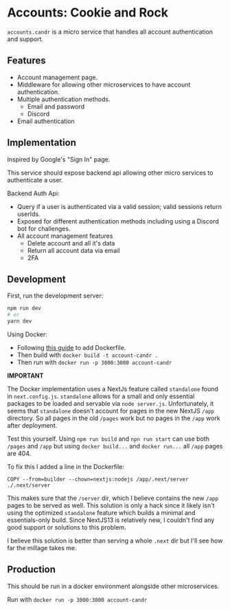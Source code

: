 # Accounts: Cookie and Rock

`accounts.candr` is a micro service that handles all account authentication and support.

## Features

- Account management page.
- Middleware for allowing other microservices to have account authentication.
- Multiple authentication methods.
  - Email and password
  - Discord
- Email authentication

## Implementation

Inspired by Google's "Sign In" page.

This service should expose backend api allowing other micro services to authenticate a user.

Backend Auth Api:
- Query if a user is authenticated via a valid session; valid sessions return userIds.
- Exposed for different authentication methods including using a Discord bot for challenges.
- All account management features
  - Delete account and all it's data
  - Return all account data via email
  - 2FA

## Development

First, run the development server:

```bash
npm run dev
# or
yarn dev
```

Using Docker:

- Following [this guide](https://github.com/vercel/next.js/tree/canary/examples/with-docker#in-existing-projects) to add Dockerfile.
- Then build with `docker build -t account-candr .`
- Then run with `docker run -p 3000:3000 account-candr`

**IMPORTANT**

The Docker implementation uses a NextJs feature called `standalone` found in `next.config.js`. `standalone` allows for a small and only essential packages to be loaded and servable via `node server.js`. Unfortunately, it seems that `standalone` doesn't account for pages in the new NextJS `/app` directory. So all pages in the old `/pages` work but no pages in the `/app` work after deployment.

Test this yourself. Using `npm run build` and `npn run start` can use both `/pages` and `/app` but using `docker build...` and `docker run...` all `/app` pages are 404.

To fix this I added a line in the Dockerfile:

    COPY --from=builder --chown=nextjs:nodejs /app/.next/server ./.next/server

This makes sure that the `/server` dir, which I believe contains the new `/app` pages to be served as well. This solution is only a hack since it likely isn't using the optimized `standalone` feature which builds a minimal and essentials-only build. Since NextJS13 is relatively new, I couldn't find any good support or solutions to this problem.

I believe this solution is better than serving a whole `.next` dir but I'll see how far the millage takes me.

## Production

This should be run in a docker environment alongside other microservices.

Run with `docker run -p 3000:3000 account-candr`